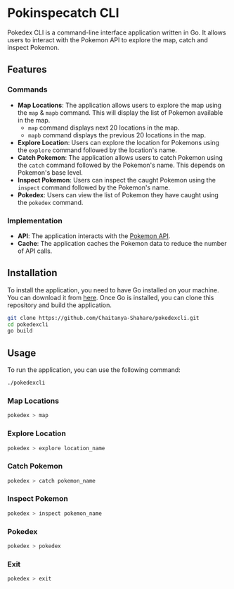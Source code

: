 # Pokinspecatch CLI

Pokedex CLI is a command-line interface application written in Go. It allows
users to interact with the Pokemon API to explore the map, catch and inspect Pokemon.

## Features

### Commands

- **Map Locations**: The application allows users to explore the map using the
  `map` & `mapb` command. This will display the list of Pokemon available in the map.
  - `map` command displays next 20 locations in the map.
  - `mapb` command displays the previous 20 locations in the map.
- **Explore Location**: Users can explore the location for Pokemons using the `explore`
  command followed by the location's name.
- **Catch Pokemon**: The application allows users to catch Pokemon using the
  `catch` command followed by the Pokemon's name. This depends on Pokemon's base level.
- **Inspect Pokemon**: Users can inspect the caught Pokemon using the `inspect`
  command followed by the Pokemon's name.
- **Pokedex**: Users can view the list of Pokemon they have caught using the
  `pokedex` command.

### Implementation

- **API**: The application interacts with the [Pokemon API](https://pokeapi.co/).
- **Cache**: The application caches the Pokemon data to reduce the number of API
  calls.

## Installation

To install the application, you need to have Go installed on your machine. You
can download it from [here](https://golang.org/dl/). Once Go is installed, you
can clone this repository and build the application.

```bash
git clone https://github.com/Chaitanya-Shahare/pokedexcli.git
cd pokedexcli
go build
```

## Usage

To run the application, you can use the following command:

```bash
./pokedexcli
```

### Map Locations

```bash
pokedex > map
```

### Explore Location

```bash
pokedex > explore location_name
```

### Catch Pokemon

```bash
pokedex > catch pokemon_name
```

### Inspect Pokemon

```bash
pokedex > inspect pokemon_name
```

### Pokedex

```bash
pokedex > pokedex
```

### Exit

```bash
pokedex > exit
```
